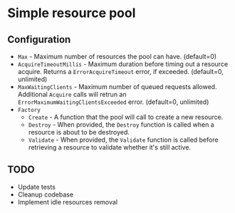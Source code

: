 # Simple resource pool

## Configuration

- `Max` - Maximum number of resources the pool can have. (default=0)
- `AcquireTimeoutMillis` - Maximum duration before timing out a resource acquire. Returns a `ErrorAcquireTimeout` error, if exceeded. (default=0, unlimited)
- `MaxWaitingClients` - Maximum number of queued requests allowed. Additional `Acquire` calls will retrun an `ErrorMaximumWaitingClientsExceeded` error. (default=0, unlimited)
- `Factory`
  - `Create` - A function that the pool will call to create a new resource.
  - `Destroy` - When provided, the `Destroy` function is called when a resource is about to be destroyed.
  - `Validate` - When provided, the `Validate` function is called before retrieving a resource to validate whether it's still active.

## TODO

- Update tests
- Cleanup codebase
- Implement idle resources removal